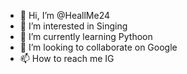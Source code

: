 - 👋 Hi, I’m @HeallMe24
- 👀 I’m interested in Singing
- 🌱 I’m currently learning Pythoon
- 💞️ I’m looking to collaborate on Google
- 📫 How to reach me IG

<!---
HeallMe24/HeallMe24 is a ✨ special ✨ repository because its `README.md` (this file) appears on your GitHub profile.
You can click the Preview link to take a look at your changes.
--->

